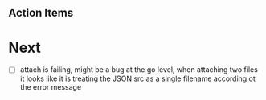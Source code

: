 

Action Items
------------

Next
====


- [ ] attach is failing, might be a bug at the go level, when attaching two files it looks like it is treating the JSON src as a single filename according ot the error message
